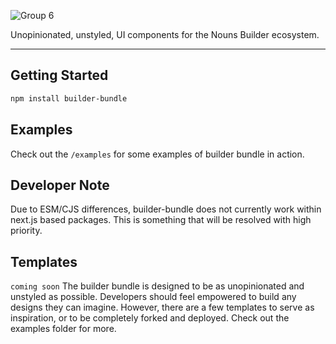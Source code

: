![Group 6](https://user-images.githubusercontent.com/12549482/207696728-e92dbf32-dc87-4001-8bc1-15ab96dcc577.svg)

Unopinionated, unstyled, UI components for the Nouns Builder ecosystem.

---

## Getting Started

```bash
npm install builder-bundle
```

## Examples

Check out the `/examples` for some examples of builder bundle in action.

## Developer Note

Due to ESM/CJS differences, builder-bundle does not currently work within next.js based packages. This is something that will be resolved with high priority.

## Templates

`coming soon`
The builder bundle is designed to be as unopinionated and unstyled as possible. Developers should feel empowered to build any designs they can imagine.
However, there are a few templates to serve as inspiration, or to be completely forked and deployed. Check out the examples folder for more.
